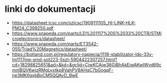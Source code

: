 # linki do dokumentacji 
 - https://datasheet.lcsc.com/szlcsc/1909111105_HI-LINK-HLK-PM24_C399250.pdf
 - https://www.snapeda.com/parts/LD%201117%20S%2033%20CTR/STMicroelectronics/datasheet/
 - https://www.snapeda.com/parts/ET3542-055/Triad%20Magnetics/datasheet/
 - https://botland.com.pl/regulatory-napiecia/1118-stabilizator-ldo-33v-lm1117mp-smd-sot223-5szt-5904422307257.html?cd=18298825651&ad=&kd=&gclid=CjwKCAjw36GjBhAkEiwAKwIWyd69cmnlBQVKwjzRMgLyxtkp8VahPV8AHqC7bGogqF-ne3MKtlgxbBoCM5QQAvD_BwE
